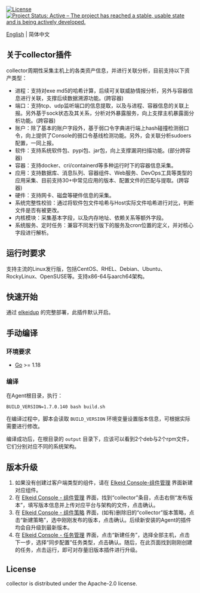 [![License](https://img.shields.io/badge/License-Apache%20v2-blue.svg)](https://github.com/bytedance/Elkeid/blob/main/agent/LICENSE)
[![Project Status: Active – The project has reached a stable, usable state and is being actively developed.](https://www.repostatus.org/badges/latest/active.svg)](https://www.repostatus.org/#active)

[English](README.md) | 简体中文
## 关于collector插件
collector周期性采集主机上的各类资产信息，并进行关联分析，目前支持以下资产类型：
- 进程：支持对exe md5的哈希计算，后续可关联威胁情报分析，另外与容器信息进行关联，支撑后续数据溯源功能。(跨容器)
- 端口：支持tcp、udp监听端口的信息提取，以及与进程、容器信息的关联上报。另外基于sock状态及其关系，分析对外暴露服务，向上支撑主机暴露面分析功能。(跨容器)
- 账户：除了基本的账户字段外，基于弱口令字典进行端上hash碰撞检测弱口令，向上提供了Console的弱口令基线检测功能。另外，会关联分析sudoers配置，一同上报。
- 软件：支持系统软件包、pypi包、jar包，向上支撑漏洞扫描功能。(部分跨容器)
- 容器：支持docker、cri/containerd等多种运行时下的容器信息采集。
- 应用：支持数据库、消息队列、容器组件、Web服务、DevOps工具等类型的应用采集、目前支持30+中常见应用的版本、配置文件的匹配与提取。(跨容器)
- 硬件：支持网卡、磁盘等硬件信息的采集。
- 系统完整性校验：通过将软件包文件哈希与Host实际文件哈希进行对比，判断文件是否有被更改。
- 内核模块：采集基本字段，以及内存地址、依赖关系等额外字段。
- 系统服务、定时任务：兼容不同发行版下的服务及cron位置的定义，并对核心字段进行解析。
## 运行时要求
支持主流的Linux发行版，包括CentOS、RHEL、Debian、Ubuntu、RockyLinux、OpenSUSE等。支持x86-64与aarch64架构。
## 快速开始
通过 [elkeidup](../../elkeidup/README-zh_CN.md) 的完整部署，此插件默认开启。
## 手动编译
### 环境要求
* [Go](https://go.dev/) >= 1.18
### 编译
在Agent根目录，执行：
```
BUILD_VERSION=1.7.0.140 bash build.sh
```
在编译过程中，脚本会读取 `BUILD_VERSION` 环境变量设置版本信息，可根据实际需要进行修改。

编译成功后，在根目录的 `output` 目录下，应该可以看到2个deb与2个rpm文件，它们分别对应不同的系统架构。
## 版本升级
1. 如果没有创建过客户端类型的组件，请在 [Elkeid Console-组件管理](../../server/docs/console_tutorial/Elkeid_Console_manual.md#组件管理) 界面新建对应组件。
2. 在 [Elkeid Console - 组件管理](../../server/docs/console_tutorial/Elkeid_Console_manual.md#组件管理) 界面，找到“collector”条目，点击右侧“发布版本”，填写版本信息并上传对应平台与架构的文件，点击确认。
3. 在 [Elkeid Console - 组件策略](../../server/docs/console_tutorial/Elkeid_Console_manual.md#组件策略) 界面，(如有)删除旧的“collector”版本策略，点击“新建策略”，选中刚刚发布的版本，点击确认。后续新安装的Agent的插件均会自升级到最新版本。
4. 在 [Elkeid Console - 任务管理](../../server/docs/console_tutorial/Elkeid_Console_manual.md#任务管理) 界面，点击“新建任务”，选择全部主机，点击下一步，选择“同步配置”任务类型，点击确认。随后，在此页面找到刚刚创建的任务，点击运行，即可对存量旧版本插件进行升级。
## License
collector is distributed under the Apache-2.0 license.
